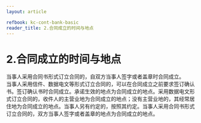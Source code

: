 ```yaml
---
layout: article

refbook: kc-cont-bank-basic
reader_title: 2.合同成立的时间与地点
---
```


# 2.合同成立的时间与地点

当事人采用合同书形式订立合同的，自双方当事人签字或者盖章时合同成立。<br />
      当事人采用信件、数据电文等形式订立合同的，可以在合同成立之前要求签订确认<br />
      书。签订确认书时合同成立。承诺生效的地点为合同成立的地点。采用数据电文形<br />
      式订立合同的，收件人的主营业地为合同成立的地点；没有主营业地的，其经常居<br />
      住地为合同成立的地点。当事人另有约定的，按照其约定。当事人采用合同书形式<br />
      订立合同的，双方当事人签字或者盖章的地点为合同成立的地点。